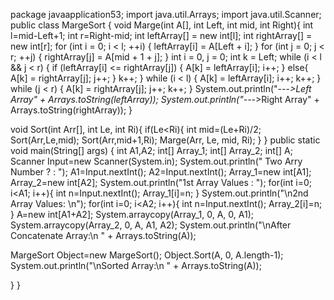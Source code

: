 
package javaapplication53;
import java.util.Arrays;
import java.util.Scanner;
public class MargeSort {
 void Marge(int A[], int Left, int mid, int Right){
 int l=mid-Left+1;
 int r=Right-mid;
 int leftArray[] = new int[l];
 int rightArray[] = new int[r];
 for (int i = 0; i < l; ++i) {
 leftArray[i] = A[Left + i];
 }
 for (int j = 0; j < r; ++j) {
 rightArray[j] = A[mid + 1 + j];
 }
 int i = 0, j = 0;
 int k = Left;
 while (i < l && j < r) {
 if (leftArray[i] <= rightArray[j]) {
 A[k] = leftArray[i];
 i++;
 }
 else{
 A[k] = rightArray[j];
 j++;
 }
 k++;
 }
 while (i < l) {
 A[k] = leftArray[i];
 i++;
 k++;
 }
 while (j < r) {
 A[k] = rightArray[j];
 j++;
 k++;
 }
 System.out.println("---_>Left Array" + Arrays.toString(leftArray));
 System.out.println("---_>Right Array" + Arrays.toString(rightArray));
 }
 
 void Sort(int Arr[], int Le, int Ri){
 if(Le<Ri){
 int mid=(Le+Ri)/2;
 Sort(Arr,Le,mid);
 Sort(Arr,mid+1,Ri);
 Marge(Arr, Le, mid, Ri);
 }
 }
 public static void main(String[] args) {
 int A1,A2;
 int[] Array_1;
 int[] Array_2;
 int[] A;
 Scanner Input=new Scanner(System.in);
 System.out.println(" Two Arry Number ? : ");
 A1=Input.nextInt();
 A2=Input.nextInt();
 Array_1=new int[A1];
 Array_2=new int[A2];
 System.out.println("1st Array Values : ");
 for(int i=0; i<A1; i++){
 int n=Input.nextInt();
 Array_1[i]=n;
 }
 System.out.println("\n2nd Array Values: \n");
 for(int i=0; i<A2; i++){
 int n=Input.nextInt();
 Array_2[i]=n;
 }
 A=new int[A1+A2];
 System.arraycopy(Array_1, 0, A, 0, A1);
 System.arraycopy(Array_2, 0, A, A1, A2);
 System.out.println("\nAfter Concatenate Array:\n " + Arrays.toString(A));
 
 MargeSort Object=new MargeSort();
 Object.Sort(A, 0, A.length-1);
 System.out.println("\nSorted Array:\n " + Arrays.toString(A));
 
 }
}
